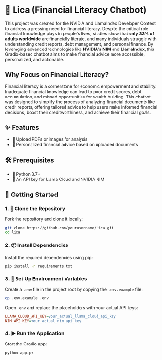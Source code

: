 # 💸 Lica (Financial Literacy Chatbot)

This project was created for the NVIDIA and LlamaIndex Developer Contest to address a pressing need for financial literacy. Despite the critical role financial knowledge plays in people's lives, studies show that **only 33% of adults worldwide** are financially literate, and many individuals struggle with understanding credit reports, debt management, and personal finance. By leveraging advanced technologies like **NVIDIA's NIM** and **LlamaIndex**, this Gradio-based chatbot aims to make financial advice more accessible, personalized, and actionable.

## Why Focus on Financial Literacy?

Financial literacy is a cornerstone for economic empowerment and stability. Inadequate financial knowledge can lead to poor credit scores, debt accumulation, and missed opportunities for wealth building. This chatbot was designed to simplify the process of analyzing financial documents like credit reports, offering tailored advice to help users make informed financial decisions, boost their creditworthiness, and achieve their financial goals.


## ✨ Features
- 📄 Upload PDFs or images for analysis
- 🤖 Personalized financial advice based on uploaded documents

## 🛠️ Prerequisites
- 🐍 Python 3.7+
- 🔑 An API key for Llama Cloud and NVIDIA NIM

## 🚀 Getting Started

### 1. 📂 Clone the Repository
Fork the repository and clone it locally:
```bash
git clone https://github.com/yourusername/lica.git
cd lica
```
### 2. 📦 Install Dependencies
Install the required dependencies using pip:
```bash
pip install -r requirements.txt
```
### 3. 🔧 Set Up Environment Variables
Create a `.env` file in the project root by copying the `.env.example` file:
```bash
cp .env.example .env
```
Open `.env` and replace the placeholders with your actual API keys:

```ini
LLAMA_CLOUD_API_KEY=your_actual_llama_cloud_api_key
NIM_API_KEY=your_actual_nim_api_key
```
### 4. ▶️ Run the Application
Start the Gradio app:
```bash
python app.py
```
